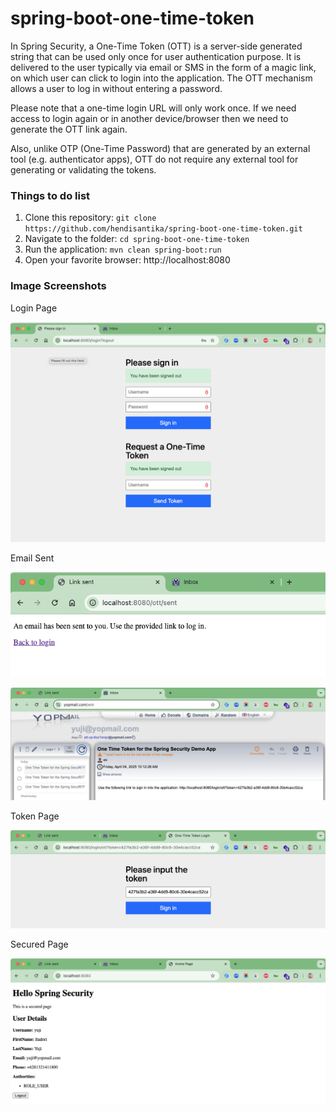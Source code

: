 # spring-boot-one-time-token

In Spring Security, a One-Time Token (OTT) is a server-side generated string that can be used only once for user
authentication purpose. It is delivered to the user typically via email or SMS in the form of a magic link, on which
user can click to login into the application. The OTT mechanism allows a user to log in without entering a password.

Please note that a one-time login URL will only work once. If we need access to login again or in another device/browser
then we need to generate the OTT link again.

Also, unlike OTP (One-Time Password) that are generated by an external tool (e.g. authenticator apps), OTT do not
require any external tool for generating or validating the tokens.

### Things to do list

1. Clone this repository: `git clone https://github.com/hendisantika/spring-boot-one-time-token.git`
2. Navigate to the folder: `cd spring-boot-one-time-token`
3. Run the application: `mvn clean spring-boot:run`
4. Open your favorite browser: http://localhost:8080

### Image Screenshots

Login Page

![Login Page](img/login.png "Login Page")

Email Sent

![Email Sent](img/sent.png "Email Sent")

![Email Sent](img/email.png "Email Sent")

Token Page

![Token Page](img/token.png "Token Page")

Secured Page

![Secured Page](img/secured.png "Secured Page")






